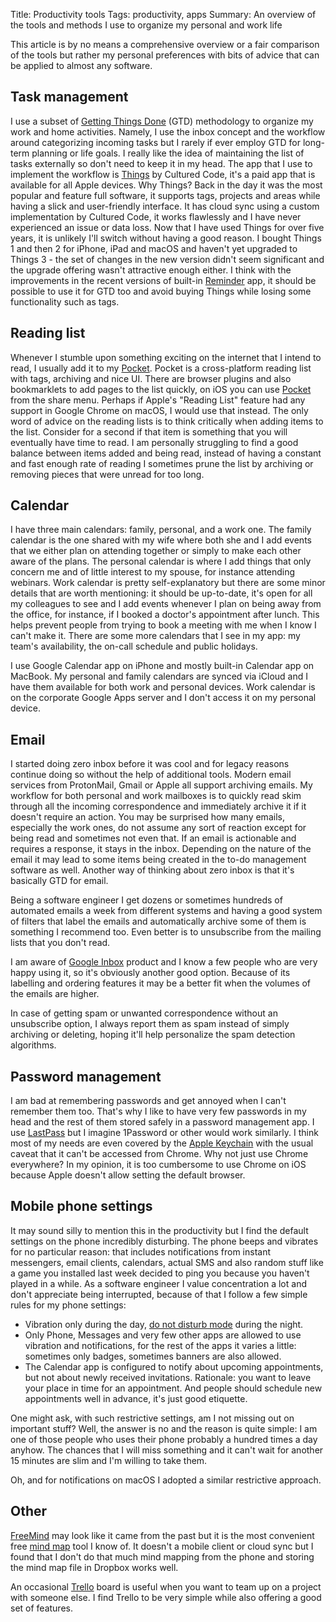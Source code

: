 Title: Productivity tools
Tags: productivity, apps
Summary: An overview of the tools and methods I use to organize my personal and work life

This article is by no means a comprehensive overview or a fair comparison of the tools but rather my personal
preferences with bits of advice that can be applied to almost any software.

## Task management

I use a subset of [Getting Things Done](https://en.wikipedia.org/wiki/Getting_Things_Done) (GTD) methodology to
organize my work and home activities. Namely, I use the inbox concept and the workflow around categorizing incoming
tasks but I rarely if ever employ GTD for long-term planning or life goals. I really like the idea of maintaining the
list of tasks externally so don't need to keep it in my head. The app that I use to implement the workflow is
[Things](https://culturedcode.com/things/) by Cultured Code, it's a paid app that is available for all Apple devices.
Why Things? Back in the day it was the most popular and feature full software, it supports tags, projects and areas
while having a slick and user-friendly interface. It has cloud sync using a custom implementation by Cultured Code, it
works flawlessly and I have never experienced an issue or data loss. Now that I have used Things for over five years,
it is unlikely I'll switch without having a good reason. I bought Things 1 and then 2 for iPhone, iPad and macOS and
haven't yet upgraded to Things 3 - the set of changes in the new version didn't seem significant and the upgrade
offering wasn't attractive enough either. I think with the improvements in the recent versions of built-in
[Reminder](https://www.howtogeek.com/236278/how-to-use-the-reminders-app-on-your-mac-or-iphone-and-never-forget-something-again/)
app, it should be possible to use it for GTD too and avoid buying Things while losing some functionality such as tags.

## Reading list

Whenever I stumble upon something exciting on the internet that I intend to read, I usually add it to my
[Pocket](https://getpocket.com/). Pocket is a cross-platform reading list with tags, archiving and nice UI. There are
browser plugins and also bookmarklets to add pages to the list quickly, on iOS you can use
[Pocket](https://help.getpocket.com/article/919-enabling-the-pocket-share-extension-in-ios) from the share menu.
Perhaps if Apple's "Reading List" feature had any support in Google Chrome on macOS, I would use that instead. The
only word of advice on the reading lists is to think critically when adding items to the list. Consider for a second
if that item is something that you will eventually have time to read. I am personally struggling to find a good
balance between items added and being read, instead of having a constant and fast enough rate of reading I sometimes
prune the list by archiving or removing pieces that were unread for too long.

## Calendar

I have three main calendars: family, personal, and a work one. The family calendar is the one shared with my wife where
both she and I add events that we either plan on attending together or simply to make each other aware of the plans.
The personal calendar is where I add things that only concern me and of little interest to my spouse, for instance
attending webinars. Work calendar is pretty self-explanatory but there are some minor details that are worth
mentioning: it should be up-to-date, it's open for all my colleagues to see and I add events whenever I plan on being
away from the office, for instance, if I booked a doctor's appointment after lunch. This helps prevent people from
trying to book a meeting with me when I know I can't make it. There are some more calendars that I see in my app: my
team's availability, the on-call schedule and public holidays.

I use Google Calendar app on iPhone and mostly built-in Calendar app on MacBook. My personal and family calendars are
synced via iCloud and I have them available for both work and personal devices. Work calendar is on the corporate
Google Apps server and I don't access it on my personal device.

## Email

I started doing zero inbox before it was cool and for legacy reasons continue doing so without the help of additional
tools. Modern email services from ProtonMail, Gmail or Apple all support archiving emails. My workflow for both
personal and work mailboxes is to quickly read skim through all the incoming correspondence and immediately archive it
if it doesn't require an action. You may be surprised how many emails, especially the work ones, do not assume any
sort of reaction except for being read and sometimes not even that. If an email is actionable and requires a response,
it stays in the inbox. Depending on the nature of the email it may lead to some items being created in the to-do
management software as well. Another way of thinking about zero inbox is that it's basically GTD for email.

Being a software engineer I get dozens or sometimes hundreds of automated emails a week from different systems and
having a good system of filters that label the emails and automatically archive some of them is something I
recommend too. Even better is to unsubscribe from the mailing lists that you don't read.

I am aware of [Google Inbox](https://www.google.com/inbox/) product and I know a few people who are very happy using
it, so it's obviously another good option. Because of its labelling and ordering features it may be a better
fit when the volumes of the emails are higher.

In case of getting spam or unwanted correspondence without an unsubscribe option, I always report them as spam instead
of simply archiving or deleting, hoping it'll help personalize the spam detection algorithms.

## Password management

I am bad at remembering passwords and get annoyed when I can't remember them too. That's why I like to have very few
passwords in my head and the rest of them stored safely in a password management app. I use [LastPass](https://www.lastpass.com/)
but I imagine 1Password or other would work similarly. I think most of my needs are even covered by the
[Apple Keychain](https://support.apple.com/en-us/HT204085) with the usual caveat that it can't be accessed from
Chrome. Why not just use Chrome everywhere? In my opinion, it is too cumbersome to use Chrome on iOS because Apple
doesn't allow setting the default browser.

## Mobile phone settings

It may sound silly to mention this in the productivity but I find the default settings on the phone incredibly
disturbing. The phone beeps and vibrates for no particular reason: that includes notifications from instant messengers,
email clients, calendars, actual SMS and also random stuff like a game you installed last week decided to ping you
because you haven't played in a while. As a software engineer I value concentration a lot and don't appreciate being
interrupted, because of that I follow a few simple rules for my phone settings:

* Vibration only during the day, [do not disturb mode](https://support.apple.com/en-us/HT204321) during the night.
* Only Phone, Messages and very few other apps are allowed to use vibration and notifications, for the rest of
  the apps it varies a little: sometimes only badges, sometimes banners are also allowed.
* The Calendar app is configured to notify about upcoming appointments, but not about newly received invitations.
  Rationale: you want to leave your place in time for an appointment. And people should schedule new appointments
  well in advance, it's just good etiquette.

One might ask, with such restrictive settings, am I not missing out on important stuff? Well, the answer is no and the
reason is quite simple: I am one of those people who uses their phone probably a hundred times a day anyhow. The
chances that I will miss something and it can't wait for another 15 minutes are slim and I'm willing to take them.

Oh, and for notifications on macOS I adopted a similar restrictive approach.

## Other

[FreeMind](http://freemind.sourceforge.net/wiki/index.php/Main_Page) may look like it came from the past but it is the
most convenient free [mind map](https://en.wikipedia.org/wiki/Mind_map) tool I know of. It doesn't a mobile client
or cloud sync but I found that I don't do that much mind mapping from the phone and storing the mind map file in
Dropbox works well.

An occasional [Trello](https://trello.com) board is useful when you want to team up on a project with someone else. I
find Trello to be very simple while also offering a good set of features.
